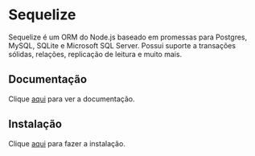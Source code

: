 # Sequelize

Sequelize é um ORM do Node.js baseado em promessas para Postgres, MySQL, SQLite e Microsoft SQL Server. Possui suporte a transações sólidas, relações, replicação de leitura e muito mais.

## Documentação

Clique [aqui](https://github.com/sequelize/sequelize) para ver a documentação.

## Instalação

Clique [aqui](https://www.npmjs.com/package/sequelize) para fazer a instalação.

